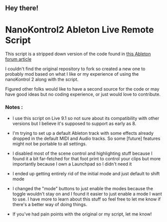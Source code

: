 ## Hey there!
# NanoKontrol2 Ableton Live Remote Script

This script is a stripped down version of the code found in [this Ableton forum article](https://forum.ableton.com/viewtopic.php?f=1&t=193316)

I couldn't find the original repository to fork so created a new one to probably mod based on what I like or my experience of using the nanoKontrol 2 along with the script. 

Figured other folks would like to have a second source for the code or may have good ideas but no coding experience, or just would love to contribute. 

### Notes :
 
 * I use this script on Live 9.1 so not sure about its compatibility with other versions but I believe it's supposed to support as early as 8.

 * I'm trying to set up a default Ableton track with some effects already dropped in the default MIDI and Audio tracks. So some [future] features might not be portable to all settings. 

 * I disabled most of the scene control and highlighting stuff because I found it a bit far-fetched for that foot print to control your clips but more importantly because I own a Launchpad so I didn't need it

 * I ended up getting entirely rid of the initial mode and just default to shift mode

 * I changed the "mode" buttons to just enable the modes because the toggle wouldn't stay on and I found it easier to just enable a mode I want to use. I have more to learn about this stuff so feel free to let me know if there's a better way of doing things. 

 * If you've had pain points with the original or my script, let me know! 
